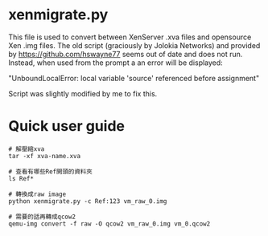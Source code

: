 # xenmigrate.py

This file is used to convert between XenServer .xva files and opensource Xen .img files. The old script (graciously by Jolokia Networks)
and provided by https://github.com/hswayne77 seems out of date and does not run. Instead, when used from the prompt a an error will
be displayed:

"UnboundLocalError: local variable 'source' referenced before assignment"

Script was slightly modified by me to fix this.


# Quick user guide 

```
# 解壓縮xva 
tar -xf xva-name.xva 

# 查看有哪些Ref開頭的資料夾 
ls Ref* 

# 轉換成raw image 
python xenmigrate.py -c Ref:123 vm_raw_0.img 

# 需要的話再轉成qcow2 
qemu-img convert -f raw -O qcow2 vm_raw_0.img vm_0.qcow2
```

